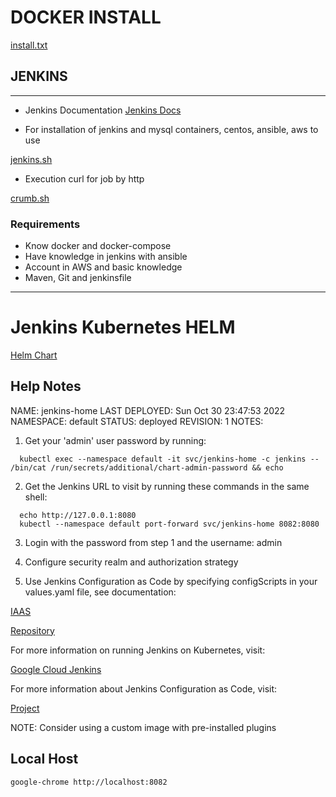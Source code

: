 
# DOCKER INSTALL

[install.txt](./install.txt)

## JENKINS ##

-----

- Jenkins Documentation
[Jenkins Docs](https://jenkins.io/doc/)

- For installation of jenkins and mysql containers, centos, ansible, aws to use

[jenkins.sh](./jenkins.sh)

- Execution curl for job by http

[crumb.sh](./crumb.sh)


### Requirements
	
* Know docker and docker-compose
* Have knowledge in jenkins with ansible
* Account in AWS and basic knowledge
* Maven, Git and jenkinsfile



-----

# Jenkins Kubernetes HELM

[Helm Chart](https://artifacthub.io/packages/helm/jenkinsci/jenkins)

## Help Notes

NAME: jenkins-home
LAST DEPLOYED: Sun Oct 30 23:47:53 2022
NAMESPACE: default
STATUS: deployed
REVISION: 1
NOTES:

1. Get your 'admin' user password by running:

```shell
  kubectl exec --namespace default -it svc/jenkins-home -c jenkins -- /bin/cat /run/secrets/additional/chart-admin-password && echo
```

2. Get the Jenkins URL to visit by running these commands in the same shell:

```shell
  echo http://127.0.0.1:8080
  kubectl --namespace default port-forward svc/jenkins-home 8082:8080
```

3. Login with the password from step 1 and the username: admin

4. Configure security realm and authorization strategy

5. Use Jenkins Configuration as Code by specifying configScripts in your values.yaml file, see documentation: 
 
[IAAS](http:///configuration-as-code)
 
[Repository](https://github.com/jenkinsci/configuration-as-code-plugin/tree/master/demos)


For more information on running Jenkins on Kubernetes, visit:

[Google Cloud Jenkins](https://cloud.google.com/solutions/jenkins-on-container-engine)


For more information about Jenkins Configuration as Code, visit:

[Project](https://jenkins.io/projects/jcasc/)


NOTE: Consider using a custom image with pre-installed plugins


## Local Host

```shell
google-chrome http://localhost:8082
```
